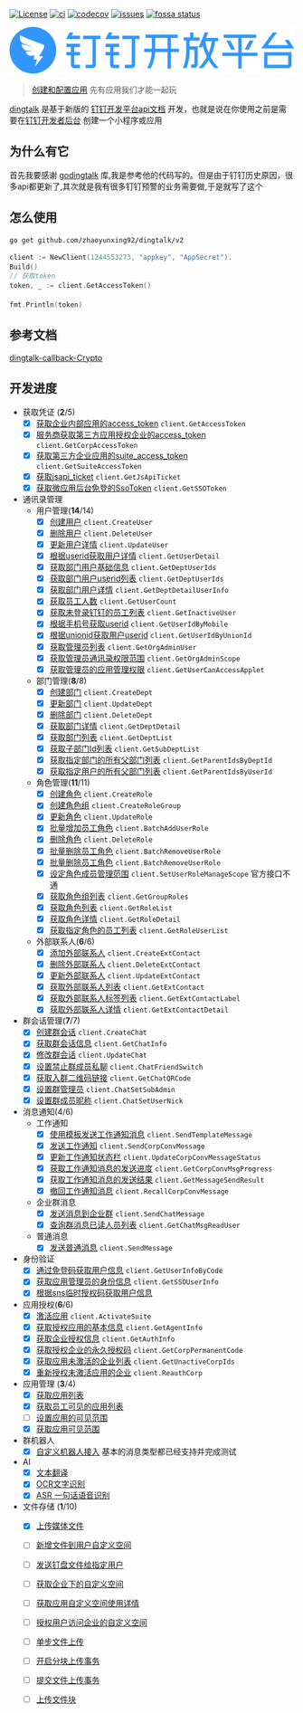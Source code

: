 [![License](http://img.shields.io/:license-apache-brightgreen.svg)](http://www.apache.org/licenses/LICENSE-2.0.html)
[![ci](https://github.com/zhaoyunxing92/dingtalk/actions/workflows/ci.yaml/badge.svg)](https://github.com/zhaoyunxing92/dingtalk/actions)
[![codecov](https://codecov.io/gh/zhaoyunxing92/dingtalk/branch/develop/graph/badge.svg)](https://codecov.io/gh/zhaoyunxing92/dingtalk)
[![issues](https://img.shields.io/bitbucket/issues-raw/zhaoyunxing92/dingtalk.svg?style=popout)](https://github.com/zhaoyunxing92/dingtalk/issues)
[![fossa status](https://app.fossa.com/api/projects/git%2Bgithub.com%2Fzhaoyunxing92%2Fdingtalk.svg?type=shield)](https://app.fossa.com/projects/git%2Bgithub.com%2Fzhaoyunxing92%2Fdingtalk?ref=badge_shield)

![dingtalk](./image/dingtalk.png)

> [创建和配置应用](https://ding-doc.dingtalk.com/document#/org-dev-guide/applicaiton-manangment) 先有应用我们才能一起玩

[dingtalk](https://github.com/zhaoyunxing92/dingtalk/v2) 是基于新版的 [钉钉开发平台api文档](https://developers.dingtalk.com/document/app) 开发，也就是说在你使用之前是需要在[钉钉开发者后台](https://open-dev.dingtalk.com/#/index) 创建一个小程序或应用

## 为什么有它

首先我要感谢 [godingtalk](https://github.com/hugozhu/godingtalk) 库,我是参考他的代码写的。但是由于钉钉历史原因，很多api都更新了,其次就是我有很多钉钉预警的业务需要做,于是就写了这个

## 怎么使用

```shell
go get github.com/zhaoyunxing92/dingtalk/v2
```

```go
client := NewClient(1244553273, "appkey", "AppSecret").
Build()
// 获取token
token, _ := client.GetAccessToken()

fmt.Println(token)
```

## 参考文档

[dingtalk-callback-Crypto](https://github.com/open-dingtalk/dingtalk-callback-Crypto)

## 开发进度

* 获取凭证 (**2**/5)
  - [x] [获取企业内部应用的access_token](https://developers.dingtalk.com/document/app/obtain-orgapp-token) `client.GetAccessToken`
  - [x] [服务商获取第三方应用授权企业的access_token](https://developers.dingtalk.com/document/app/obtains-the-enterprise-authorized-credential) `client.GetCorpAccessToken`
  - [x] [获取第三方企业应用的suite_access_token](https://developers.dingtalk.com/document/app/obtain-application-suite-ticket) `client.GetSuiteAccessToken`
  - [x] [获取jsapi_ticket](https://developers.dingtalk.com/document/app/obtain-jsapi_ticket) `client.GetJsApiTicket`
  - [x] [获取微应用后台免登的SsoToken](https://developers.dingtalk.com/document/app/obtain-the-ssotoken-for-micro-application-background-logon-free) `client.GetSSOToken`

* 通讯录管理
  - 用户管理(**14**/14)
    - [x] [创建用户](https://developers.dingtalk.com/document/app/user-information-creation) `client.CreateUser`
    - [x] [删除用户](https://developers.dingtalk.com/document/app/delete-a-user) `client.DeleteUser`
    - [x] [更新用户详情](https://developers.dingtalk.com/document/app/user-information-update) `client.UpdateUser`
    - [x] [根据userid获取用户详情](https://developers.dingtalk.com/document/app/query-user-details) `client.GetUserDetail`
    - [x] [获取部门用户基础信息](https://developers.dingtalk.com/document/app/queries-the-simple-information-of-a-department-user) `client.GetDeptUserIds`
    - [x] [获取部门用户userid列表](https://developers.dingtalk.com/document/app/query-the-list-of-department-userids) `client.GetDeptUserIds`
    - [x] [获取部门用户详情](https://developers.dingtalk.com/document/app/queries-the-complete-information-of-a-department-user) `client.GetDeptDetailUserInfo`
    - [x] [获取员工人数](https://developers.dingtalk.com/document/app/obtain-the-number-of-employees-v2)  `client.GetUserCount`
    - [x] [获取未登录钉钉的员工列表](https://developers.dingtalk.com/document/app/queries-the-inactive-users-or-active-users-under-an-enterprise)  `client.GetInactiveUser`
    - [x] [根据手机号获取userid](https://developers.dingtalk.com/document/app/query-users-by-phone-number) `client.GetUserIdByMobile`
    - [x] [根据unionid获取用户userid](https://developers.dingtalk.com/document/app/query-a-user-by-the-union-id) `client.GetUserIdByUnionId`
    - [x] [获取管理员列表](https://developers.dingtalk.com/document/app/query-the-administrator-list) `client.GetOrgAdminUser`
    - [x] [获取管理员通讯录权限范围](https://developers.dingtalk.com/document/app/query-permissions-of-the-administrator-address-book) `client.GetOrgAdminScope`
    - [x] [获取管理员的应用管理权限](https://developers.dingtalk.com/document/app/obtains-the-administrator-s-microapplication-management-permission) `client.GetUserCanAccessApplet`

  - 部门管理(**8**/8)
    - [x] [创建部门](https://developers.dingtalk.com/document/app/create-a-department-v2) `client.CreateDept`
    - [x] [更新部门](https://developers.dingtalk.com/document/app/update-a-department-v2) `client.UpdateDept`
    - [x] [删除部门](https://developers.dingtalk.com/document/app/delete-a-department-v2) `client.DeleteDept`
    - [x] [获取部门详情](https://developers.dingtalk.com/document/app/query-department-details0-v2) `client.GetDeptDetail`
    - [x] [获取部门列表](https://developers.dingtalk.com/document/app/obtain-the-department-list-v2) `client.GetDeptList`
    - [x] [获取子部门Id列表](https://developers.dingtalk.com/document/app/obtain-a-sub-department-id-list-v2)  `client.GetSubDeptList`
    - [x] [获取指定部门的所有父部门列表](https://developers.dingtalk.com/document/app/query-the-list-of-all-parent-departments-of-a-department) `client.GetParentIdsByDeptId`
    - [x] [获取指定用户的所有父部门列表](https://developers.dingtalk.com/document/app/queries-the-list-of-all-parent-departments-of-a-user)  `client.GetParentIdsByUserId`

  - 角色管理(**11**/11)
    - [x] [创建角色](https://developers.dingtalk.com/document/app/add-role) `client.CreateRole`
    - [x] [创建角色组](https://developers.dingtalk.com/document/app/add-a-role-group) `client.CreateRoleGroup`
    - [x] [更新角色](https://developers.dingtalk.com/document/app/update-role) `client.UpdateRole`
    - [x] [批量增加员工角色](https://developers.dingtalk.com/document/app/add-role-information-to-employees-in-batches) `client.BatchAddUserRole`
    - [x] [删除角色](https://developers.dingtalk.com/document/app/delete-role-information) `client.DeleteRole`
    - [x] [批量删除员工角色](https://developers.dingtalk.com/document/app/delete-the-color-information-of-employee-corners-in-batches) `client.BatchRemoveUserRole`
    - [x] [批量删除员工角色](https://developers.dingtalk.com/document/app/delete-the-color-information-of-employee-corners-in-batches) `client.BatchRemoveUserRole`
    - [x] [设定角色成员管理范围](https://developers.dingtalk.com/document/app/update-role-member-management-department-scope) `client.SetUserRoleManageScope` 官方接口不通
    - [x] [获取角色组列表](https://developers.dingtalk.com/document/app/obtains-the-role-group-information) `client.GetGroupRoles`
    - [x] [获取角色列表](https://developers.dingtalk.com/document/app/obtains-a-list-of-enterprise-roles) `client.GetRoleList`
    - [x] [获取角色详情](https://developers.dingtalk.com/document/app/queries-role-details) `client.GetRoleDetail`
    - [x] [获取指定角色的员工列表](https://developers.dingtalk.com/document/app/obtain-the-list-of-employees-of-a-role) `client.GetRoleUserList`
  
  - 外部联系人(**6**/6)
    - [x] [添加外部联系人](https://developers.dingtalk.com/document/app/add-enterprise-external-contacts) `client.CreateExtContact`
    - [x] [删除外部联系人](https://developers.dingtalk.com/document/app/delete-external-contact) `client.DeleteExtContact`
    - [x] [更新外部联系人](https://developers.dingtalk.com/document/app/update-enterprise-external-contacts) `client.UpdateExtContact`
    - [x] [获取外部联系人列表](https://developers.dingtalk.com/document/app/obtain-the-external-contact-list) `client.GetExtContact`
    - [x] [获取外部联系人标签列表](https://developers.dingtalk.com/document/app/obtains-a-list-of-external-contact-tags) `client.GetExtContactLabel`
    - [x] [获取外部联系人详情](https://developers.dingtalk.com/document/app/obtains-the-external-contact-details-of-an-enterprise) `client.GetExtContactDetail`

* 群会话管理(**7**/7)
  - [x] [创建群会话](https://developers.dingtalk.com/document/app/create-group-session) `client.CreateChat`
  - [x] [获取群会话信息](https://developers.dingtalk.com/document/app/obtain-a-group-session) `client.GetChatInfo`
  - [x] [修改群会话](https://developers.dingtalk.com/document/app/modify-a-group-session)  `client.UpdateChat`
  - [x] [设置禁止群成员私聊](https://developers.dingtalk.com/document/app/set-private-chat) `client.ChatFriendSwitch`
  - [x] [获取入群二维码链接](https://developers.dingtalk.com/document/app/obtain-a-qr-code-link) `client.GetChatQRCode`
  - [x] [设置群管理员](https://developers.dingtalk.com/document/app/set-chat-admin)  `client.ChatSetSubAdmin`
  - [x] [设置群成员昵称](https://developers.dingtalk.com/document/app/set-a-group-nickname)  `client.ChatSetUserNick`

* 消息通知(4/6)
  - 工作通知
    - [x] [使用模板发送工作通知消息](https://developers.dingtalk.com/document/app/work-notification-templating-send-notification-interface) `client.SendTemplateMessage`
    - [x] [发送工作通知](https://developers.dingtalk.com/document/app/asynchronous-sending-of-enterprise-session-messages) `client.SendCorpConvMessage`
    - [x] [更新工作通知状态栏](https://developers.dingtalk.com/document/app/update-work-notification-status-bar) `client.UpdateCorpConvMessageStatus`
    - [x] [获取工作通知消息的发送进度](https://developers.dingtalk.com/document/app/obtain-the-sending-progress-of-asynchronous-sending-of-enterprise-session) `client.GetCorpConvMsgProgress`
    - [x] [获取工作通知消息的发送结果](https://developers.dingtalk.com/document/app/gets-the-result-of-sending-messages-asynchronously-to-the-enterprise) `client.GetMessageSendResult`
    - [x] [撤回工作通知消息](https://developers.dingtalk.com/document/app/notification-of-work-withdrawal) `client.RecallCorpConvMessage`

  - 企业群消息
    - [x] [发送消息到企业群](https://developers.dingtalk.com/document/app/send-group-messages) `client.SendChatMessage`
    - [x] [查询群消息已读人员列表](https://developers.dingtalk.com/document/app/queries-the-list-of-people-who-have-read-a-group) `client.GetChatMsgReadUser`

  - 普通消息
    - [x] [发送普通消息](https://developers.dingtalk.com/document/app/send-normal-messages) `client.SendMessage`

* 身份验证
  - [x] [通过免登码获取用户信息](https://developers.dingtalk.com/document/app/obtain-the-userid-of-a-user-by-using-the-log-free) `client.GetUserInfoByCode`
  - [x] [获取应用管理员的身份信息](https://developers.dingtalk.com/document/app/exchange-code-for-the-identity-information-of-a-microapplication-administrator) `client.GetSSOUserInfo`
  - [x] [根据sns临时授权码获取用户信息](https://developers.dingtalk.com/document/app/obtain-the-user-information-based-on-the-sns-temporary-authorization)

* 应用授权(**6**/6)
  - [x] [激活应用](https://developers.dingtalk.com/document/app/activate-suite) `client.ActivateSuite`
  - [x] [获取授权应用的基本信息](https://developers.dingtalk.com/document/app/obtains-application-information-of-an-enterprise)  `client.GetAgentInfo`
  - [x] [获取企业授权信息](https://developers.dingtalk.com/document/app/obtains-the-basic-information-of-an-enterprise) `client.GetAuthInfo`
  - [x] [获取授权企业的永久授权码](https://developers.dingtalk.com/document/app/obtain-a-permanent-authorization-code) `client.GetCorpPermanentCode`
  - [x] [获取应用未激活的企业列表](https://developers.dingtalk.com/document/app/obtains-a-list-of-enterprises-whose-applications-are-not-activated) `client.GetUnactiveCorpIds`
  - [x] [重新授权未激活应用的企业](https://developers.dingtalk.com/document/app/re-authorize-enterprises-whose-applications-are-not-activated) `client.ReauthCorp`

* 应用管理 (**3**/4)
  - [x] [获取应用列表](https://ding-doc.dingtalk.com/document#/org-dev-guide/queries-applications)
  - [x] [获取员工可见的应用列表](https://ding-doc.dingtalk.com/document#/org-dev-guide/obtains-the-list-of-applications-visible-to-an-employee)
  - [ ] [设置应用的可见范围](https://ding-doc.dingtalk.com/document#/org-dev-guide/set-the-visible-range-of-the-application)
  - [x] [获取应用可见范围](https://ding-doc.dingtalk.com/document#/org-dev-guide/obtains-the-application-visible-range)

* 群机器人
    - [x] [自定义机器人接入](https://ding-doc.dingtalk.com/document#/org-dev-guide/custom-robot) 基本的消息类型都已经支持并完成测试

* AI
  - [x] [文本翻译](https://ding-doc.dingtalk.com/document#/org-dev-guide/text-translation)
  - [x] [OCR文字识别](https://ding-doc.dingtalk.com/document#/org-dev-guide/ocr)
  - [x] [ASR 一句话语音识别](https://ding-doc.dingtalk.com/document#/org-dev-guide/asr-short-sentence-recognition)

* 文件存储 (**1**/10)
  - [x] [上传媒体文件](https://ding-doc.dingtalk.com/document#/org-dev-guide/upload-media-files-1)
  - [ ] [新增文件到用户自定义空间](https://ding-doc.dingtalk.com/document#/org-dev-guide/add-file-to-custom-space-2)
  - [ ] [发送钉盘文件给指定用户](https://ding-doc.dingtalk.com/document#/org-dev-guide/sends-a-dingtalk-disk-file-to-a-specified-user)
  - [ ] [获取企业下的自定义空间](https://ding-doc.dingtalk.com/document#/org-dev-guide/obtain-user-space-under-the-enterprise-2)
  - [ ] [获取应用自定义空间使用详情](https://ding-doc.dingtalk.com/document#/org-dev-guide/queries-the-usage-details-of-a-custom-application-space)
  - [ ] [授权用户访问企业的自定义空间](https://ding-doc.dingtalk.com/document#/org-dev-guide/authorize-users-to-access-the-enterprise-s-custom-space)
  - [ ] [单步文件上传](https://ding-doc.dingtalk.com/document#/org-dev-guide/single-step-file-upload)
  - [ ] [开启分块上传事务](https://ding-doc.dingtalk.com/document#/org-dev-guide/enable-multipart-upload-transaction)
  - [ ] [提交文件上传事务](https://ding-doc.dingtalk.com/document#/org-dev-guide/submit-a-file-upload-transaction)
  - [ ] [上传文件块](https://ding-doc.dingtalk.com/document#/org-dev-guide/upload-file-blocks)
  
  
  